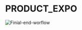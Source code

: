 # PRODUCT_EXPO
![Finial-end-worflow](https://github.com/user-attachments/assets/b7c72458-bc29-47f4-9080-4f78a523d438)
